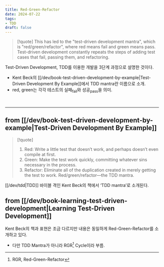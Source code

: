 ```yaml
---
title: Red-Green-Refactor 
date: 2024-07-22
tags:
- TDD
draft: false
---
```


> [!quote]
> This has led to the "test-driven development mantra", which is "red/green/refactor", where red means fail and green means pass. Test-driven development constantly repeats the steps of adding test cases that fail, passing them, and refactoring.

Test-Driven Development, TDD를 이용한 개발을 3단계 과정으로 설명한 것이다.
- Kent Beck의 [[/dev/book-test-driven-development-by-example|Test-Driven Development By Example]]에서 TDD mantra란 이름으로 소개.
- red, green는 각각 테스트의 실패<sub>fail</sub>와 성공<sub>pass</sub>을 의미.

<BR />

---
## from [[/dev/book-test-driven-development-by-example|Test-Driven Development By Example]]

> [!quote] 
> 1. Red: Write a little test that doesn’t work, and perhaps doesn’t even compile at first.
> 2. Green: Make the test work quickly, committing whatever sins necessary in the process.
> 3. Refactor: Eliminate all of the duplication created in merely getting the test to work.
> Red/green/refactor—the TDD mantra.

[[/dev/tdd|TDD]] 바이블 격인 Kent Beck의 책에서 ‘TDD mantra’로 소개된다.


## from [[/dev/book-learning-test-driven-development|Learning Test-Driven Development]]

Kent Beck의 책과 표현은 조금 다르지만 내용은 동일하게 Red-Green-Refactor를 소개하고 있다.
- 다만 TDD Mantra가 아니라 RGR[^1] Cycle이라 부름.

[^1]: RGR, Red-Green-Refactor